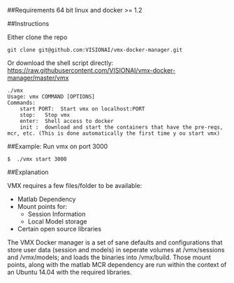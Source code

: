 ##Requirements
    64 bit linux and docker >= 1.2

##Instructions

Either clone the repo

    git clone git@github.com:VISIONAI/vmx-docker-manager.git

Or download the shell script directly: https://raw.githubusercontent.com/VISIONAI/vmx-docker-manager/master/vmx

    ./vmx
    Usage: vmx COMMAND [OPTIONS]
    Commands:
        start PORT:  Start vmx on localhost:PORT
        stop:   Stop vmx
        enter:  Shell access to docker
        init :  download and start the containers that have the pre-reqs, mcr, etc. (This is done automatically the first time y ou start vmx)
        
        
##Example:
 Run vmx on port 3000
    
    $  ./vmx start 3000


##Explanation

VMX requires a few files/folder to be available:
 - Matlab Dependency
 - Mount points for:
   - Session Information
   - Local Model storage
 - Certain open source libraries

The VMX Docker manager is a set of sane defaults and configurations that store user data (session and models) in seperate volumes at /vmx/sessions and /vmx/models; and loads the binaries into /vmx/build.  Those mount points, along with the matlab MCR dependency are run within the context of an Ubuntu 14.04 with the required libraries.
